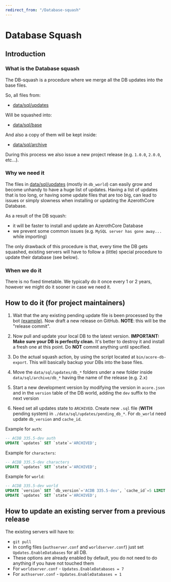 ```yaml
---
redirect_from: "/Database-squash"
---
```


# Database Squash

## Introduction

### What is the Database squash

The DB-squash is a procedure where we merge all the DB updates into the base files.

So, all files from:

- [data/sql/updates](https://github.com/azerothcore/azerothcore-wotlk/tree/master/data/sql/updates)

Will be squashed into:

- [data/sql/base](https://github.com/azerothcore/azerothcore-wotlk/tree/master/data/sql/base)

And also a copy of them will be kept inside:

- [data/sql/archive](https://github.com/azerothcore/azerothcore-wotlk/tree/master/data/sql/archive)

During this process we also issue a new project release (e.g. `1.0.0`, `2.0.0`, etc...).

### Why we need it

The files in [data/sql/updates](https://github.com/azerothcore/azerothcore-wotlk/tree/master/data/sql/updates) (mostly in `db_world`) can easily grow and become unhandy to have a huge list of updates.
Having a list of updates that is too long, or having some update files that are too big, can lead to issues or simply slowness when installing or updating the AzerothCore Database.

As a result of the DB squash:

- it will be faster to install and update an AzerothCore Database
- we prevent some common issues (e.g. `MySQL server has gone away...` while importing)

The only drawback of this procedure is that, every time the DB gets squashed, existing servers will have to follow a (little) special procedure to update their database (see below).

### When we do it

There is no fixed timetable. We typically do it once every 1 or 2 years, however we might do it sooner in case we need it.

## How to do it (for project maintainers)

1) Wait that the any existing pending update file is been processed by the bot [(example)](https://github.com/azerothcore/azerothcore-wotlk/commit/d9449c7a9954c3b973153dc5bf06a441c9036cb4).
   Now draft a new release on GitHub. **NOTE**: this will be the "release commit".

2) Now pull and update your local DB to the latest version. **IMPORTANT: Make sure your DB is perfectly clean.**
  It's better to destroy it and install a fresh one at this point. Do **NOT** commit anything until specified.

3) Do the actual squash action, by using the script located at `bin/acore-db-export`. This will basically backup your DBs into the base files.

4) Move the `data/sql/updates/db_*` folders under a new folder inside `data/sql/archive/db_*` having the name of the release (e.g. 2.x)

5) Start a new development version by modifying the version in `acore.json` and in the `version` table of the DB world, adding the `dev` suffix to the next version

6) Need set all updates state to `ARCHIVED`. Create new `.sql` file (**WITH** pending system) in `./data/sql/updates/pending_db_*`. For `db_world` need update `db_version` and `cache_id`.

Example for `auth`:
```sql
-- ACDB 335.5-dev auth
UPDATE `updates` SET `state`='ARCHIVED';
```

Example for `characters`:
```sql
-- ACDB 335.5-dev characters
UPDATE `updates` SET `state`='ARCHIVED';
```

Example for `world`:
```sql
-- ACDB 335.5-dev world
UPDATE `version` SET `db_version`='ACDB 335.5-dev', `cache_id`=5 LIMIT 1;
UPDATE `updates` SET `state`='ARCHIVED';
```

## How to update an existing server from a previous release

The existing servers will have to:

- `git pull`
- In config files (`authserver.conf` and `worldserver.conf`) just set `Updates.EnableDatabases` for all DB.
- These options are already enabled by default, you do not need to do anything if you have not touched them 
- For `worldserver.conf` - `Updates.EnableDatabases = 7`
- For `authserver.conf` - `Updates.EnableDatabases = 1`
